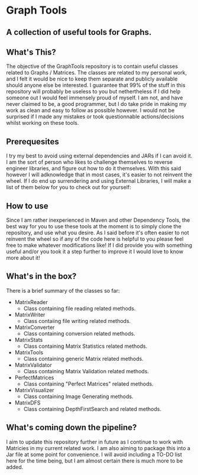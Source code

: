 # Graph Tools

## A collection of useful tools for Graphs.

## What's This?

The objective of the GraphTools repository is to contain useful classes related to Graphs / Matrices.
The classes are related to my personal work, and I felt it would be nice to keep them separate and publicly available should anyone else be interested. 
I guarantee that 99% of the stuff in this repository will probably be useless to you but nethertheless if I did help someone out I would feel immensely proud of myself.
I am not, and have never claimed to be, a good programmer, but I do take pride in making my work as clean and easy to follow as possible however.
I would not be surprised if I made any mistakes or took questionnable actions/decisions whilst working on these tools. 

## Prerequesites

I try my best to avoid using external dependencies and JARs if I can avoid it. I am the sort of person who likes to challenge themselves to reverse engineer libraries, and figure out how to do it themselves. With this said however I will adknowledge that in most cases, it's easier to not reinvent the wheel. 
If I do end up surrendering and using External Libraries, I will make a list of them below for you to check out for yourself:

## How to use

Since I am rather inexperienced in Maven and other Dependency Tools, the best way for you to use these tools at the moment is to simply clone the repository, and use what you desire. As I said before it's often easier to not reinvent the wheel so if any of the code here is helpful to you please feel free to make whatever modifications like! If I did provide you with something useful and/or you took it a step further to improve it I would love to know more about it!

## What's in the box?

There is a brief summary of the classes so far:

* MatrixReader
  * Class containing file reading related methods.
* MatrixWriter
  * Class contaiing file writing related methods.
* MatrixConverter
  * Class containing conversion related methods.
* MatrixStats
  * Class containing Matrix Statistics related methods.
* MatrixTools
  * Class containing generic Matrix related methods.
* MatrixValidator
  * Class containing Matrix Validation related methods.
* PerfectMatrices
  * Class containing "Perfect Matrices" related methods.
* MatrixVisualizer
  * Class containing Image Generating methods.
* MatrixDFS
  * Class containing DepthFirstSearch and related methods.

## What's coming down the pipeline?

I aim to update this repository further in future as I continue to work with Matricies in my current related work. I am also aiming to package this into a Jar file at some point for convenience. I will avoid including a TO-DO list here for the time being, but I am almost certain there is much more to be added. 